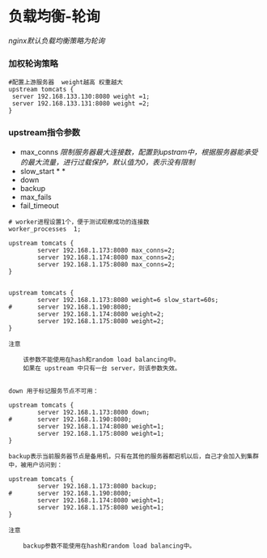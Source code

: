 # 负载均衡-轮询



*nginx默认负载均衡策略为轮询*



### 加权轮询策略

```shell
#配置上游服务器  weight越高 权重越大
upstream tomcats {
 server 192.168.133.130:8080 weight =1; 
 server 192.168.133.131:8080 weight =2;
}
```





### upstream指令参数



* max_conns    *限制服务器最大连接数，配置到upstram中，根据服务器能承受的最大流量，进行过载保护，默认值为0，表示没有限制*
* slow_start    * *
* down
* backup
* max_fails
* fail_timeout





```shell
# worker进程设置1个，便于测试观察成功的连接数
worker_processes  1;

upstream tomcats {
        server 192.168.1.173:8080 max_conns=2;
        server 192.168.1.174:8080 max_conns=2;
        server 192.168.1.175:8080 max_conns=2;
}


```



```shell
upstream tomcats {
        server 192.168.1.173:8080 weight=6 slow_start=60s;
#       server 192.168.1.190:8080;
        server 192.168.1.174:8080 weight=2;
        server 192.168.1.175:8080 weight=2;
}

注意

    该参数不能使用在hash和random load balancing中。
    如果在 upstream 中只有一台 server，则该参数失效。


```



```shell
down 用于标记服务节点不可用：

upstream tomcats {
        server 192.168.1.173:8080 down;
#       server 192.168.1.190:8080;
        server 192.168.1.174:8080 weight=1;
        server 192.168.1.175:8080 weight=1;
}

backup表示当前服务器节点是备用机，只有在其他的服务器都宕机以后，自己才会加入到集群中，被用户访问到：

upstream tomcats {
        server 192.168.1.173:8080 backup;
#       server 192.168.1.190:8080;
        server 192.168.1.174:8080 weight=1;
        server 192.168.1.175:8080 weight=1;
}

注意

    backup参数不能使用在hash和random load balancing中。


```

